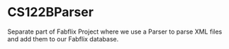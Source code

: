 # CS122BParser
Separate part of Fabflix Project where we use a Parser
to parse XML files and add them to our Fabflix database.
